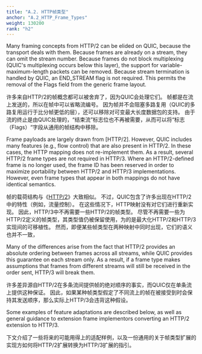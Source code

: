 ```yaml
---
title: "A.2. HTTP帧类型"
anchor: "A.2_HTTP_Frame_Types"
weight: 130200
rank: "h2"
---
```


Many framing concepts from HTTP/2 can be elided on QUIC, because the transport deals with them. Because frames are already on a stream, they can omit the stream number. Because frames do not block multiplexing (QUIC's multiplexing occurs below this layer), the support for variable-maximum-length packets can be removed. Because stream termination is handled by QUIC, an END_STREAM flag is not required. This permits the removal of the Flags field from the generic frame layout.

许多来自HTTP/2的帧概念都可以被舍弃了，因为QUIC会处理它们。
帧都是在流上发送的，所以在帧中可以省略流编号。
因为帧并不会阻塞多路复用（QUIC的多路复用运行于比分帧更低的层），还可以移除对可变最大长度数据包的支持。
由于流的终止是由QUIC处理的，“结束流”标志位也不再被需要，从而可以将“标志（Flags）“字段从通用的帧结构中移除。

Frame payloads are largely drawn from [HTTP/2]. However, QUIC includes many features (e.g., flow control) that are also present in HTTP/2. In these cases, the HTTP mapping does not re-implement them. As a result, several HTTP/2 frame types are not required in HTTP/3. Where an HTTP/2-defined frame is no longer used, the frame ID has been reserved in order to maximize portability between HTTP/2 and HTTP/3 implementations. However, even frame types that appear in both mappings do not have identical semantics.

帧的载荷结构与《[HTTP/2]()》大致相似。
不过，QUIC包含了许多出现在HTTP/2中的特性（例如，流量控制）。
在这些情况下，HTTP映射没有对它们进行重新实现。
因此，HTTP/3中不再需要一些HTTP/2的帧类型。
尽管不再需要一些为HTTP/2定义的帧类型，其类型值仍被保留使用，为的是最大化HTTP/2和HTTP/3实现间的可移植性。
然而，即便某些帧类型在两种映射中同时出现，它们的语义也并不一致，

Many of the differences arise from the fact that HTTP/2 provides an absolute ordering between frames across all streams, while QUIC provides this guarantee on each stream only. As a result, if a frame type makes assumptions that frames from different streams will still be received in the order sent, HTTP/3 will break them.

许多差异源自HTTP/2在多条流间提供帧的绝对顺序的事实，而QUIC仅在单条流上提供这种保证。
因此，如果某种帧类型假定了不同流上的帧在被接受到时会保持其发送顺序，那么实际上HTTP/3会违背这种假设。

Some examples of feature adaptations are described below, as well as general guidance to extension frame implementors converting an HTTP/2 extension to HTTP/3.

下文介绍了一些将来的可能用得上的适配样例，以及一份通用的关于帧类型扩展的实现方如何将HTTP/2扩展转换为HTTP/3扩展的指引。
